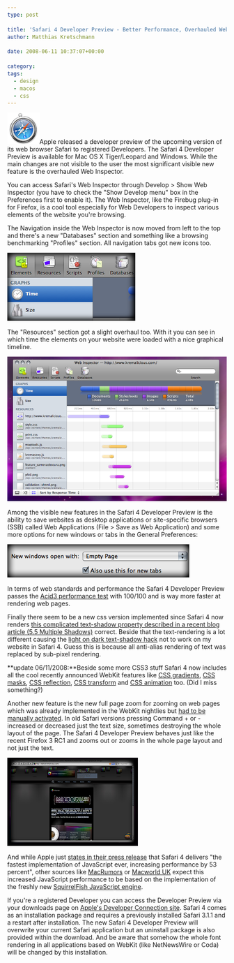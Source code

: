 ```yaml
---
type: post

title: 'Safari 4 Developer Preview - Better Performance, Overhauled Web Inspector, New CSS'
author: Matthias Kretschmann

date: 2008-06-11 10:37:07+00:00

category:
tags:
  - design
  - macos
  - css
---
```


![Safari](../media/safari-logo.png)Apple released a developer preview of the upcoming version of its web browser Safari to registered Developers. The Safari 4 Developer Preview is available for Mac OS X Tiger/Leopard and Windows. While the main changes are not visible to the user the most significant visible new feature is the overhauled Web Inspector.

<!-- more -->

You can access Safari's Web Inspector through Develop > Show Web Inspector (you have to check the "Show Develop menu" box in the Preferences first to enable it). The Web Inspector, like the Firebug plug-in for Firefox, is a cool tool especially for Web Developers to inspect various elements of the website you're browsing.

The Navigation inside the Web Inspector is now moved from left to the top and there's a new "Databases" section and something like a browsing benchmarking "Profiles" section. All navigation tabs got new icons too.

![Web Inspector](../media/webinspector_3.png)

The "Resources" section got a slight overhaul too. With it you can see in which time the elements on your website were loaded with a nice graphical timeline.

![Web Inspector](../media/webinspector_2.png)

Among the visible new features in the Safari 4 Developer Preview is the ability to save websites as desktop applications or site-specific browsers (SSB) called Web Applications (File > Save as Web Application) and some more options for new windows or tabs in the General Preferences:

![Safari 4 New Windows And Tabs](../media/safari_4_tabs.png)

In terms of web standards and performance the Safari 4 Developer Preview passes the [Acid3 performance test](http://acid3.acidtests.org/) with 100/100 and is way more faster at rendering web pages.

Finally there seem to be a new css version implemented since Safari 4 now renders [this complicated text-shadow property described in a recent blog article (5.5 Multiple Shadows)](/make-cool-and-clever-text-effects-with-css-text-shadow/) correct. Beside that the text-rendering is a lot different causing the [light on dark text-shadow hack](/make-cool-and-clever-text-effects-with-css-text-shadow/) not to work on my website in Safari 4. Guess this is because all anti-alias rendering of text was replaced by sub-pixel rendering.

**update 06/11/2008:**Beside some more CSS3 stuff Safari 4 now includes all the cool recently announced WebKit features like [CSS gradients](http://webkit.org/blog/175/introducing-css-gradients/), [CSS masks](http://webkit.org/blog/181/css-masks/), [CSS reflection](http://webkit.org/blog/182/css-reflections/), [CSS transform](http://webkit.org/blog/130/css-transforms/) and [CSS animation](http://webkit.org/blog/138/css-animation/) too. (Did I miss something?)

Another new feature is the new full page zoom for zooming on web pages which was already implemented in the WebKit nightlies but [had to be manually activated](http://www.macosxhints.com/article.php?story=20080606045109546). In old Safari versions pressing Command + or - increased or decreased just the text size, sometimes destroying the whole layout of the page. The Safari 4 Developer Preview behaves just like the recent Firefox 3 RC1 and zooms out or zooms in the whole page layout and not just the text.

[![Web Inspector](../media/safari4_zoom_thumb.png)](../media/safari4_zoom.png)

And while Apple just [states in their press release](http://www.apple.com/pr/library/2008/06/09snowleopard.html) that Safari 4 delivers "the fastest implementation of JavaScript ever, increasing performance by 53 percent", other sources like [MacRumors](http://www.macrumors.com/2008/06/10/apple-seeds-safari-4-to-developers/) or [Macworld UK](http://www.macworld.co.uk/macsoftware/news/index.cfm?newsid=21625&pagtype=allchandate) expect this increased JavaScript performance to be based on the implementation of the freshly new [SquirrelFish JavaScript engine](http://webkit.org/blog/189/announcing-squirrelfish/).

If you're a registered Developer you can access the Developer Preview via your downloads page on [Apple's Developer Connection site](http://developer.apple.com/). Safari 4 comes as an installation package and requires a previously installed Safari 3.1.1 and a restart after installation. The new Safari 4 Developer Preview will overwrite your current Safari application but an uninstall package is also provided within the download. And be aware that somehow the whole font rendering in all applications based on WebKit (like NetNewsWire or Coda) will be changed by this installation.

